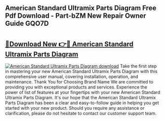 ## American Standard Ultramix Parts Diagram Free Pdf Download - Part-bZM New Repair Owner Guide GQO7D

# <h2><a href="http://dfs5vv.blite.top/?on=American+Standard+Ultramix+Parts+Diagram">🔗Download New 👉🔴 American Standard Ultramix Parts Diagram</a></h2>

[![American Standard Ultramix Parts Diagram download](https://i.imgur.com/lujVjoI.png)](http://dfs5vv.blite.top/?on=American+Standard+Ultramix+Parts+Diagram)
Take the first step in mastering your new American Standard Ultramix Parts Diagram with this comprehensive user manual, covering installation, operation, and maintenance. Thank You for Choosing Brand Name We are committed to providing you with exceptional products and services. Experience the power of list of features at your fingertips with your new American Standard Ultramix Parts Diagram. It's our hope that the American Standard Ultramix Parts Diagram has been a clear and easy-to-follow guide in helping you get started with your new product. Should you require any assistance or clarification, please do not hesitate to contact our customer support team.

